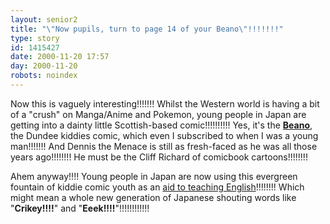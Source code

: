 ```yaml
---
layout: senior2
title: "\"Now pupils, turn to page 14 of your Beano\"!!!!!!!"
type: story
id: 1415427
date: 2000-11-20 17:57
day: 2000-11-20
robots: noindex
---
```


Now this is vaguely interesting!!!!!!! Whilst the Western world is having a bit of a "crush" on Manga/Anime and Pokemon, young people in Japan are getting into a dainty little Scottish-based comic!!!!!!!!!! Yes, it's the <b><a href="http://www.beano.co.uk">Beano</a></b>, the Dundee kiddies comic, which even I subscribed to when I was a young man!!!!!!! And Dennis the Menace is still as fresh-faced as he was all those years ago!!!!!!!! He must be the Cliff Richard of comicbook cartoons!!!!!!!!

Ahem anyway!!!! Young people in Japan are now using this evergreen fountain of kiddie comic youth as an <a href="http://www.theherald.co.uk/news/archive/20-11-19100-1-9-56.html">aid to teaching English</a>!!!!!!!! Which might mean a whole new generation of Japanese shouting words like "<b>Crikey!!!!</b>" and "<b>Eeek!!!!</b>"!!!!!!!!!!!!
<div style="clear: both;"></div>

